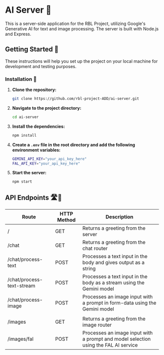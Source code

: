 # AI Server 🚀

This is a server-side application for the RBL Project, utilizing Google's Generative AI for text and image processing. The server is built with Node.js and Express.

## Getting Started 🏁

These instructions will help you set up the project on your local machine for development and testing purposes.


### Installation 🔧

1. **Clone the repository:**
    ```sh
    git clone https://github.com/rbl-project-ADD/ai-server.git
    ```

2. **Navigate to the project directory:**
    ```sh
    cd ai-server
    ```

3. **Install the dependencies:**
    ```sh
    npm install
    ```

4. **Create a `.env` file in the root directory and add the following environment variables:**
    ```sh
    GEMINI_API_KEY="your_api_key_here"
    FAL_API_KEY="your_api_key_here"
    ```

5. **Start the server:**
    ```sh
    npm start
    ```


## API Endpoints 🛣️📡

| Route                     | HTTP Method | Description                                                           |
|---------------------------|-------------|-----------------------------------------------------------------------|
| /                         | GET         | Returns a greeting from the server                                    |
| /chat                     | GET         | Returns a greeting from the chat router                               |
| /chat/process-text        | POST        | Processes a text input in the body and gives output as a string       |
| /chat/process-text-stream | POST        | Processes a text input in the body as a stream using the Gemini model |
| /chat/process-image       | POST        | Processes an image input with a prompt in form-data using the Gemini model |
|                           |             |                                         |
| /images                   | GET         | Returns a greeting from the image router |
| /images/fal               | POST        | Processes an image input with a prompt and model selection using the FAL AI service |
